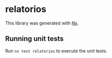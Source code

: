 # relatorios

This library was generated with [Nx](https://nx.dev).

## Running unit tests

Run `nx test relatorios` to execute the unit tests.
